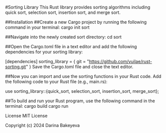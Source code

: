 #Sorting Library
This Rust library provides sorting algorithms including quick sort, selection sort, insertion sort, and merge sort.

##Installation
##Create a new Cargo project by running the following command in your terminal:
cargo init sort

##Navigate into the newly created sort directory:
cd sort

##Open the Cargo.toml file in a text editor and add the following dependencies for your sorting library:

[dependencies]
sorting_library = { git = "https://github.com/vuilae/rust-sorting.git" }
Save the Cargo.toml file and close the text editor.

##Now you can import and use the sorting functions in your Rust code. Add the following code to your Rust file (e.g., main.rs):

use sorting_library::{quick_sort, selection_sort, insertion_sort, merge_sort};

##To build and run your Rust program, use the following command in the terminal:
cargo build
cargo run


License
MIT License

Copyright (c) 2024 Darina Bakeyeva
